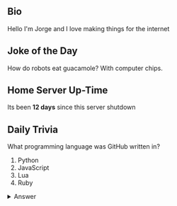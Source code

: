 ## Bio

Hello I'm Jorge and I love making things for the internet

## Joke of the Day

How do robots eat guacamole? With computer chips.

## Home Server Up-Time

Its been **12 days** since this server shutdown


## Daily Trivia

What programming language was GitHub written in?
 1. Python
 2. JavaScript
 3. Lua
 4. Ruby

<details>
  <summary>Answer</summary>
  Ruby
</details>
